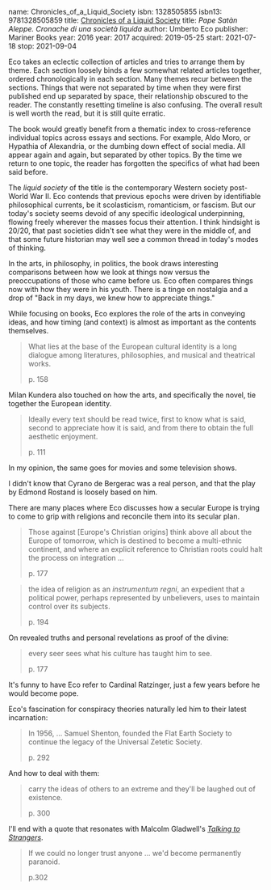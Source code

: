 name: Chronicles_of_a_Liquid_Society
isbn: 1328505855
isbn13: 9781328505859
title: [Chronicles of a Liquid Society](https://www.amazon.com/dp/1328505855)
title: <i>Pape Sat&agrave;n Aleppe. Cronache di una societ&agrave; liquida</i>
author: Umberto Eco
publisher: Mariner Books
year: 2016
year: 2017
acquired: 2019-05-25
start: 2021-07-18
stop: 2021-09-04

Eco takes an eclectic collection of articles and tries to arrange them by theme.
Each section loosely binds a few somewhat related articles together, ordered
chronologically in each section.  Many themes recur between the sections.
Things that were not separated by time when they were first published end up
separated by space, their relationship obscured to the reader.   The constantly
resetting timeline is also confusing.  The overall result is well worth the
read, but it is still quite erratic.

The book would greatly benefit from a thematic index to cross-reference
individual topics across essays and sections.  For example, Aldo Moro, or
Hypathia of Alexandria, or the dumbing down effect of social media.  All appear
again and again, but separated by other topics.  By the time we return to one
topic, the reader has forgotten the specifics of what had been said before.

The _liquid society_ of the title is the contemporary Western society post-World
War II.  Eco contends that previous epochs were driven by identifiable
philosophical currents, be it scolasticism, romanticism, or fascism.  But our
today's society seems devoid of any specific ideological underpinning, flowing
freely wherever the masses focus their attention.  I think hindsight is 20/20,
that past societies didn't see what they were in the middle of, and that some
future historian may well see a common thread in today's modes of thinking.

In the arts, in philosophy, in politics, the book draws interesting comparisons
between how we look at things now versus the preoccupations of those who came
before us.  Eco often compares things now with how they were in his youth.
There is a tinge on nostalgia and a drop of "Back in my days, we knew how to
appreciate things."

While focusing on books, Eco explores the role of the arts in conveying ideas,
and how timing (and context) is almost as important as the contents themselves.

> What lies at the base of the European cultural identity is a long dialogue
> among literatures, philosophies, and musical and theatrical works.
> <footer>p. 158</footer>

Milan Kundera also touched on how the arts, and specifically the novel, tie
together the European identity.

> Ideally every text should be read twice, first to know what is said, second to
> appreciate how it is said, and from there to obtain the full aesthetic
> enjoyment.
> <footer>p. 111</footer>

In my opinion, the same goes for movies and some television shows.

I didn't know that Cyrano de Bergerac was a real person, and that the play by
Edmond Rostand is loosely based on him.

There are many places where Eco discusses how a secular Europe is trying to come
to grip with religions and reconcile them into its secular plan.

> Those against [Europe's Christian origins] think above all about the Europe of
> tomorrow, which is destined to become a multi-ethnic continent, and where an
> explicit reference to Christian roots could halt the process on  integration
> ...
> <footer>p. 177</footer>

> the idea of religion as an _instrumentum regni_, an expedient that a political
> power, perhaps represented by unbelievers, uses to maintain control over  its
> subjects.
> <footer>p. 194</footer>

On revealed truths and personal revelations as proof of the divine:

> every seer sees what his culture has taught him to see.
> <footer>p. 177</footer>

It's funny to have Eco refer to Cardinal Ratzinger, just a few years before he
would become pope.

Eco's fascination for conspiracy theories naturally led him to their latest
incarnation:

> In 1956, ... Samuel Shenton, founded the Flat Earth Society to continue the
> legacy of the Universal Zetetic Society.
> <footer>p. 292</footer>

And how to deal with them:

> carry the ideas of others to an extreme and they'll be laughed out of
> existence.
> <footer>p. 300</footer>

I'll end with a quote that resonates with Malcolm Gladwell's
[_Talking to Strangers_](#Talking_to_Strangers).

> If we could no longer trust anyone ... we'd become permanently paranoid.
> <footer>p.302</footer>
